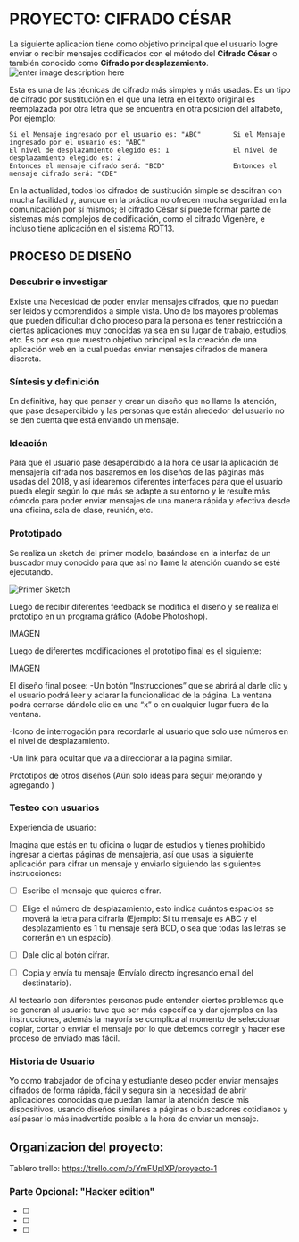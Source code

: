 # PROYECTO: CIFRADO CÉSAR

La siguiente aplicación tiene como objetivo principal que el usuario logre enviar o recibir mensajes codificados con el método del **Cifrado César** o también conocido como **Cifrado por desplazamiento**.
![enter image description here](https://i.ibb.co/WHXC9dD/2blog.png)

Esta es una de las técnicas de cifrado más simples y más usadas. Es un tipo de cifrado por sustitución en el que una letra en el texto original es reemplazada por otra letra que se encuentra en otra posición del alfabeto, Por ejemplo:

    Si el Mensaje ingresado por el usuario es: "ABC"        Si el Mensaje ingresado por el usuario es: "ABC"             
    El nivel de desplazamiento elegido es: 1                El nivel de desplazamiento elegido es: 2
    Entonces el mensaje cifrado será: "BCD"                 Entonces el mensaje cifrado será: "CDE"    

En la actualidad, todos los cifrados de sustitución simple se descifran con mucha facilidad y, aunque en la práctica no ofrecen mucha seguridad en la comunicación por sí mismos; el cifrado César sí puede formar parte de sistemas más complejos de codificación, como el cifrado Vigenère, e incluso tiene aplicación en el sistema ROT13.

## PROCESO DE DISEÑO

### Descubrir e investigar

Existe una Necesidad de poder enviar mensajes cifrados, que no puedan ser leídos y comprendidos a simple vista. Uno de los mayores problemas que pueden dificultar dicho proceso para la persona es tener restricción a ciertas aplicaciones muy conocidas ya sea en su lugar de trabajo, estudios, etc. Es por eso que nuestro objetivo principal es la creación de una aplicación web en la cual puedas enviar mensajes cifrados de manera discreta.

### **Síntesis y definición**

En definitiva, hay que pensar y crear un diseño que no llame la atención, que pase desapercibido y las personas que están alrededor del usuario no se den cuenta que está enviando un mensaje.

### **Ideación**

Para que el usuario pase desapercibido a la hora de usar la aplicación de mensajería cifrada nos basaremos en los diseños de las páginas más usadas del 2018, y así idearemos diferentes interfaces para que el usuario pueda elegir según lo que más se adapte a su entorno y le resulte más cómodo para poder enviar mensajes de una manera rápida y efectiva desde una oficina, sala de clase, reunión, etc.

### **Prototipado**

Se realiza un sketch del primer modelo, basándose en la interfaz de un buscador muy conocido para que así no llame la atención cuando se esté ejecutando.

![Primer Sketch](https://i.ibb.co/nn3JB2g/1.png)

Luego de recibir diferentes feedback se modifica el diseño y se realiza el prototipo en un programa gráfico (Adobe Photoshop).

IMAGEN


Luego de diferentes modificaciones el prototipo final es el siguiente:

IMAGEN

El diseño  final posee:
-Un botón “Instrucciones” que se abrirá al darle clic y el usuario podrá leer y aclarar la funcionalidad de la página. La ventana podrá cerrarse dándole clic en una “x” o en cualquier lugar fuera de la ventana.

-Icono de interrogación para recordarle al usuario que solo use números en el nivel de desplazamiento.

-Un link para ocultar que va a direccionar a la página similar.


Prototipos de otros diseños (Aún solo ideas para seguir mejorando y agregando )


### **Testeo con usuarios**

Experiencia de usuario: 

Imagina que estás en tu oficina o lugar de estudios y tienes prohibido ingresar a ciertas páginas de mensajería, así que usas la siguiente aplicación para cifrar un mensaje y enviarlo siguiendo las siguientes instrucciones:

- [ ] Escribe el mensaje que quieres cifrar.

- [ ] Elige el número de desplazamiento, esto indica cuántos espacios se moverá la letra para cifrarla (Ejemplo: Si tu mensaje es ABC y el desplazamiento es 1 tu mensaje será BCD, o sea que todas las letras se correrán en un espacio).

- [ ] Dale clic al botón cifrar.

- [ ] Copia y envía tu mensaje (Envíalo directo ingresando email del destinatario).

Al testearlo con diferentes personas pude entender ciertos problemas que se generan al usuario: tuve que ser más específica y dar ejemplos en las instrucciones, además la mayoría se complica al momento de seleccionar copiar, cortar o enviar el mensaje por lo que debemos corregir y hacer ese proceso de enviado mas fácil.

### Historia de Usuario

Yo como trabajador de oficina y estudiante deseo poder enviar mensajes cifrados de forma rápida, fácil y segura sin la necesidad de abrir aplicaciones conocidas que puedan llamar la atención desde mis dispositivos, usando diseños similares a páginas o buscadores cotidianos y así pasar lo más inadvertido posible a la hora de enviar un mensaje.

## Organizacion del proyecto:

Tablero trello: https://trello.com/b/YmFUplXP/proyecto-1


### Parte Opcional: "Hacker edition"
* [ ] 
* [ ] 
* [ ] 
